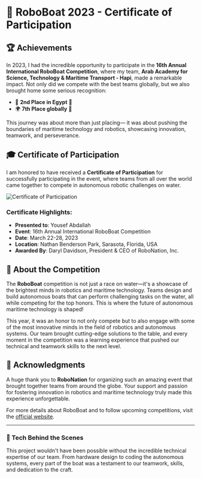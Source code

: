 # 🚤 RoboBoat 2023 - Certificate of Participation

## 🏆 Achievements

In 2023, I had the incredible opportunity to participate in the **16th Annual International RoboBoat Competition**, where my team, **Arab Academy for Science, Technology & Maritime Transport - Hapi**, made a remarkable impact. Not only did we compete with the best teams globally, but we also brought home some serious recognition:

- 🥈 **2nd Place in Egypt** 🏅
- 🌍 **7th Place globally** 🌊

This journey was about more than just placing— it was about pushing the boundaries of maritime technology and robotics, showcasing innovation, teamwork, and perseverance.

## 🎓 Certificate of Participation

I am honored to have received a **Certificate of Participation** for successfully participating in the event, where teams from all over the world came together to compete in autonomous robotic challenges on water.

![Certificate of Participation](./path/to/your/image.jpg) <!-- Add the path to your certificate image -->

### Certificate Highlights:
- **Presented to**: Yousef Abdallah
- **Event**: 16th Annual International RoboBoat Competition
- **Date**: March 22-28, 2023
- **Location**: Nathan Benderson Park, Sarasota, Florida, USA
- **Awarded By**: Daryl Davidson, President & CEO of RoboNation, Inc.

## 🌊 About the Competition

The **RoboBoat** competition is not just a race on water—it's a showcase of the brightest minds in robotics and maritime technology. Teams design and build autonomous boats that can perform challenging tasks on the water, all while competing for the top honors. This is where the future of autonomous maritime technology is shaped!

This year, it was an honor to not only compete but to also engage with some of the most innovative minds in the field of robotics and autonomous systems. Our team brought cutting-edge solutions to the table, and every moment in the competition was a learning experience that pushed our technical and teamwork skills to the next level.

## 🙏 Acknowledgments

A huge thank you to **RoboNation** for organizing such an amazing event that brought together teams from around the globe. Your support and passion for fostering innovation in robotics and maritime technology truly made this experience unforgettable.

For more details about RoboBoat and to follow upcoming competitions, visit the [official website](https://www.robonation.org/).

---

### 🔧 Tech Behind the Scenes

This project wouldn't have been possible without the incredible technical expertise of our team. From hardware design to coding the autonomous systems, every part of the boat was a testament to our teamwork, skills, and dedication to the craft.


